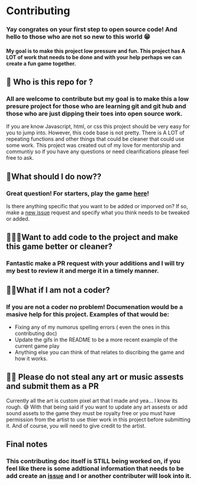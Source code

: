 # Contributing 

### Yay congrates on your first step to open source code! And hello to those who are not so new to this world 😁
#### My goal is to make this project low pressure and fun. This project has A LOT of work that needs to be done and with your help perhaps we can create a fun game together.

## 🍭 Who is this repo for ?
### All are welcome to contribute but my goal is to make this a low presure project for those who are learning git and git hub and those who are just dipping their toes into open source work. 

If you are know Javascript, html, or css this project should be very easy for you to jump into. However, this code base is not pretty. There is A LOT of repeating functions and other things that could be cleaner that could use some work. This project was created out of my love for mentorship and communtiy so if you have any questions or need clearifications please feel free to ask. 

## 🤔What should I do now??
### Great question! For starters, play the game [here](https://alexandria.github.io/match-three-game/index.html)! 
Is there anything specific that you want to be added or imporved on? If so, make a [ new issue](https://github.com/Alexandria/match-three-game/issues/new) request and specify what you think needs to be tweaked or added.

## 🦸🏾‍♀️Want to add code to the project and make this game better or cleaner?
### Fantastic make a PR request with your additions and I will try my best to review it and merge it in a timely manner. 

## 🧙🏾What if I am not a coder? 
### If you are not a coder no problem! Documenation would be a masive help for this project. Examples of that would be:
- Fixing any of my numorus spelling errors ( even the ones in this contributing doc)
- Update the gifs in the README to be a more recent example of the current game play
- Anything else you can think of that relates to discribing the game and how it works.

## 🙅🏾 Please do not steal any art  or music assests and submit them as a PR
Currently all the art is custom pixel art that I made and yea... I know its rough. 😅 With that being said if you want to update any art assests or add sound assets to the game they must be royalty free or you must have permission from the artist to use thier work in this project before submitting it. And of course, you will need to give credit to the artist. 

## Final notes 
### This contributing doc itself is STILL being worked on, if you feel like there is some addtional information that needs to be add create an [issue](https://alexandria.github.io/match-three-game/index.html) and I or another contributer will look into it.  

